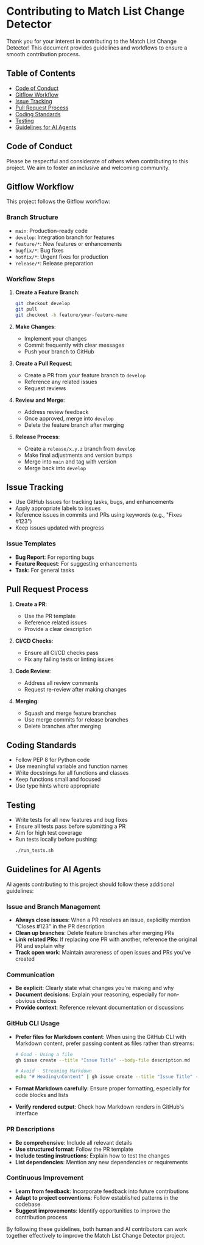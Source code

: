 # Contributing to Match List Change Detector

Thank you for your interest in contributing to the Match List Change Detector! This document provides guidelines and workflows to ensure a smooth contribution process.

## Table of Contents

- [Code of Conduct](#code-of-conduct)
- [Gitflow Workflow](#gitflow-workflow)
- [Issue Tracking](#issue-tracking)
- [Pull Request Process](#pull-request-process)
- [Coding Standards](#coding-standards)
- [Testing](#testing)
- [Guidelines for AI Agents](#guidelines-for-ai-agents)

## Code of Conduct

Please be respectful and considerate of others when contributing to this project. We aim to foster an inclusive and welcoming community.

## Gitflow Workflow

This project follows the Gitflow workflow:

### Branch Structure

- `main`: Production-ready code
- `develop`: Integration branch for features
- `feature/*`: New features or enhancements
- `bugfix/*`: Bug fixes
- `hotfix/*`: Urgent fixes for production
- `release/*`: Release preparation

### Workflow Steps

1. **Create a Feature Branch**:
   ```bash
   git checkout develop
   git pull
   git checkout -b feature/your-feature-name
   ```

2. **Make Changes**:
   - Implement your changes
   - Commit frequently with clear messages
   - Push your branch to GitHub

3. **Create a Pull Request**:
   - Create a PR from your feature branch to `develop`
   - Reference any related issues
   - Request reviews

4. **Review and Merge**:
   - Address review feedback
   - Once approved, merge into `develop`
   - Delete the feature branch after merging

5. **Release Process**:
   - Create a `release/x.y.z` branch from `develop`
   - Make final adjustments and version bumps
   - Merge into `main` and tag with version
   - Merge back into `develop`

## Issue Tracking

- Use GitHub Issues for tracking tasks, bugs, and enhancements
- Apply appropriate labels to issues
- Reference issues in commits and PRs using keywords (e.g., "Fixes #123")
- Keep issues updated with progress

### Issue Templates

- **Bug Report**: For reporting bugs
- **Feature Request**: For suggesting enhancements
- **Task**: For general tasks

## Pull Request Process

1. **Create a PR**:
   - Use the PR template
   - Reference related issues
   - Provide a clear description

2. **CI/CD Checks**:
   - Ensure all CI/CD checks pass
   - Fix any failing tests or linting issues

3. **Code Review**:
   - Address all review comments
   - Request re-review after making changes

4. **Merging**:
   - Squash and merge feature branches
   - Use merge commits for release branches
   - Delete branches after merging

## Coding Standards

- Follow PEP 8 for Python code
- Use meaningful variable and function names
- Write docstrings for all functions and classes
- Keep functions small and focused
- Use type hints where appropriate

## Testing

- Write tests for all new features and bug fixes
- Ensure all tests pass before submitting a PR
- Aim for high test coverage
- Run tests locally before pushing:
  ```bash
  ./run_tests.sh
  ```

## Guidelines for AI Agents

AI agents contributing to this project should follow these additional guidelines:

### Issue and Branch Management

- **Always close issues**: When a PR resolves an issue, explicitly mention "Closes #123" in the PR description
- **Clean up branches**: Delete feature branches after merging PRs
- **Link related PRs**: If replacing one PR with another, reference the original PR and explain why
- **Track open work**: Maintain awareness of open issues and PRs you've created

### Communication

- **Be explicit**: Clearly state what changes you're making and why
- **Document decisions**: Explain your reasoning, especially for non-obvious choices
- **Provide context**: Reference relevant documentation or discussions

### GitHub CLI Usage

- **Prefer files for Markdown content**: When using the GitHub CLI with Markdown content, prefer passing content as files rather than streams:
  ```bash
  # Good - Using a file
  gh issue create --title "Issue Title" --body-file description.md

  # Avoid - Streaming Markdown
  echo "# Heading\nContent" | gh issue create --title "Issue Title" --body-stdin
  ```

- **Format Markdown carefully**: Ensure proper formatting, especially for code blocks and lists
- **Verify rendered output**: Check how Markdown renders in GitHub's interface

### PR Descriptions

- **Be comprehensive**: Include all relevant details
- **Use structured format**: Follow the PR template
- **Include testing instructions**: Explain how to test the changes
- **List dependencies**: Mention any new dependencies or requirements

### Continuous Improvement

- **Learn from feedback**: Incorporate feedback into future contributions
- **Adapt to project conventions**: Follow established patterns in the codebase
- **Suggest improvements**: Identify opportunities to improve the contribution process

By following these guidelines, both human and AI contributors can work together effectively to improve the Match List Change Detector project.
